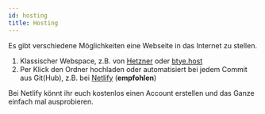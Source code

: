 ```yaml
---
id: hosting
title: Hosting
---
```


Es gibt verschiedene Möglichkeiten eine Webseite in das Internet zu stellen.

1. Klassischer Webspace, z.B. von [Hetzner](https://www.hetzner.com/de/webhosting) oder [btye.host](https://byet.host/)
2. Per Klick den Ordner hochladen oder automatisiert bei jedem Commit aus Git(Hub), z.B. bei [Netlify](https://www.netlify.com/) (**empfohlen**)

Bei Netlify könnt ihr euch kostenlos einen Account erstellen und das Ganze einfach mal ausprobieren.